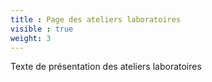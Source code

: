 ```yaml
---
title : Page des ateliers laboratoires
visible : true
weight: 3
---
```


Texte de présentation des ateliers laboratoires